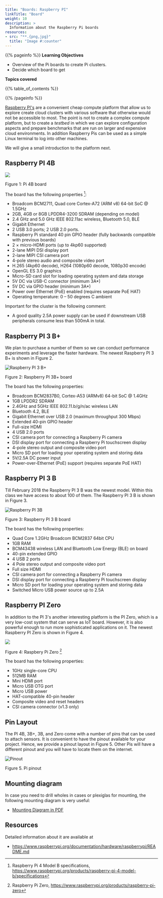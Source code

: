 ```yaml
---
title: "Boards: Raspberry PI"
linkTitle: "Board"
weight: 10
description: >
  Information about the Raspberry Pi boards
resources:
- src: "**.{png,jpg}"
  title: "Image #:counter"
---
```


{{% pageinfo %}}
**Learning Objectives**

* Overview of the Pi boards to create Pi clusters.
* Decide which board to get

**Topics covered**

{{% table_of_contents %}}

{{% /pageinfo %}}

[Raspberry PI's](https://www.raspberrypi.org/) are a convenient cheap
compute platform that allow us to explore create cloud clusters
with various software that otherwise
would not be accessible to most. The point is not to create a complex
compute platform, but to create a *testbed* in which we can explore
configuration aspects and prepare benchmarks that are run on larger
and expensive cloud environments. In addition Raspberry Pis can be used
as a simple Linux terminal to log into other machines.

We will give a small introduction to the platform next.

## Raspberry PI 4B

![](pi4.png)

Figure 1: Pi 4B board

The board has the following properties [^pi4spec]:

* Broadcom BCM2711, Quad core Cortex-A72 (ARM v8) 64-bit SoC @ 1.5GHz
* 2GB, 4GB or 8GB LPDDR4-3200 SDRAM (depending on model)
* 2.4 GHz and 5.0 GHz IEEE 802.11ac wireless, Bluetooth 5.0, BLE
* Gigabit Ethernet
* 2 USB 3.0 ports; 2 USB 2.0 ports.
* Raspberry Pi standard 40 pin GPIO header 
  (fully backwards compatible with previous boards)
* 2 × micro-HDMI ports (up to 4kp60 supported)
* 2-lane MIPI DSI display port
* 2-lane MIPI CSI camera port
* 4-pole stereo audio and composite video port
* H.265 (4kp60 decode), H264 (1080p60 decode, 1080p30 encode)
* OpenGL ES 3.0 graphics
* Micro-SD card slot for loading operating system and data storage
* 5V DC via USB-C connector (minimum 3A*)
* 5V DC via GPIO header (minimum 3A*)
* Power over Ethernet (PoE) enabled (requires separate PoE HAT)
* Operating temperature: 0 – 50 degrees C ambient

Important for the cluster is the following comment:

* A good quality 2.5A power supply can be used if 
  downstream USB peripherals consume less than 500mA in 
  total.

## Raspberry PI 3 B+

We plan to purchase a number of them so we can conduct performance
experiments and leverage the faster hardware. The newest Raspberry 
PI 3 B+ is shown in Figure 2.

![Raspberry PI 3 B+](pi3bplus.jpg)

Figure 2: Raspberry PI 3B+ board

The board has the following properties:

* Broadcom BCM2837B0, Cortex-A53 (ARMv8) 64-bit SoC @ 1.4GHz
* 1GB LPDDR2 SDRAM
* 2.4GHz and 5GHz IEEE 802.11.b/g/n/ac wireless LAN
* Bluetooth 4.2, BLE
* Gigabit Ethernet over USB 2.0 (maximum throughput 300 Mbps)
* Extended 40-pin GPIO header
* Full-size HDMI
* 4 USB 2.0 ports
* CSI camera port for connecting a Raspberry Pi camera
* DSI display port for connecting a Raspberry Pi touchscreen display
* 4-pole stereo output and composite video port
* Micro SD port for loading your operating system and storing data
* 5V/2.5A DC power input
* Power-over-Ethernet (PoE) support (requires separate PoE HAT)

## Raspberry PI 3 B

Till February 2018 the Raspberry PI 3 B was the newest model. Within
this class we have access to about 100 of them. The Raspberry PI 3 B is shown in 
Figure 3.

![Raspberry PI 3B](pi-3.jpg)

Figure 3: Raspberry PI 3 B board

The board has the following properties:

* Quad Core 1.2GHz Broadcom BCM2837 64bit CPU
* 1GB RAM
* BCM43438 wireless LAN and Bluetooth Low Energy (BLE) on board
* 40-pin extended GPIO
* 4 USB 2 ports
* 4 Pole stereo output and composite video port
* Full size HDMI
* CSI camera port for connecting a Raspberry Pi camera
* DSI display port for connecting a Raspberry Pi touchscreen display
* Micro SD port for loading your operating system and storing data
* Switched Micro USB power source up to 2.5A


## Raspberry PI Zero

In addition to the PI 3's another interesting platform is the PI Zero,
which is a very low-cost system that can serve as IoT board. However,
it is also powerful enough to run more sophisticated applications on
it. The newest Raspberry PI Zero is shown in Figure 4.


![](pizero.jpg)

Figure 4: Raspbery Pi Zero [^pizero]

The board has the following properties:

* 1GHz single-core CPU
* 512MB RAM
* Mini HDMI port
* Micro USB OTG port
* Micro USB power
* HAT-compatible 40-pin header
* Composite video and reset headers
* CSI camera connector (v1.3 only)

## Pin Layout

The PI 4B, 3B+, 3B, and Zero come with a number of pins that can be used to
attach sensors. It is convenient to have the pinout available for your
project. Hence, we provide a pinout layout in Figure 5. Other
Pis will have a different pinout and you will have to locate them on
the internet.

![Pinout](rasp3.jpg)

Figure 5. Pi pinout

## Mounting diagram

In case you need to drill wholes in cases or plexiglas for mounting, the 
following mounting diagram is very useful:

* [Mounting Diagram in PDF](https://www.raspberrypi-spy.co.uk/wp-content/uploads/2012/11/Raspberry-Pi-Mounting-Hole-Template.pdf)

## Resources

Detailed information about it are available at

* <https://www.raspberrypi.org/documentation/hardware/raspberrypi/README.md>

[^pi4spec]: Raspberry Pi 4 Model B specifications, 
            https://www.raspberrypi.org/products/raspberry-pi-4-model-b/specifications

[^pizero]: Raspberry Pi Zero, https://www.raspberrypi.org/products/raspberry-pi-zero

